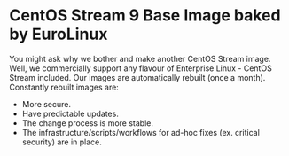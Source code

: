 # CentOS Stream 9 Base Image baked by EuroLinux

You might ask why we bother and make another CentOS Stream image. Well, we commercially support any flavour of Enterprise Linux - CentOS Stream included. Our images are automatically rebuilt (once a month). Constantly rebuilt images are:

- More secure.
- Have predictable updates. 
- The change process is more stable.
- The infrastructure/scripts/workflows for ad-hoc fixes (ex. critical security) are in place.
